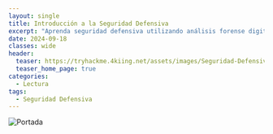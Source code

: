 ```yaml
---
layout: single
title: Introducción a la Seguridad Defensiva
excerpt: "Aprenda seguridad defensiva utilizando análisis forense digital en una investigación y aplicando operaciones de seguridad para detener un ciberataque."
date: 2024-09-18
classes: wide
header:
  teaser: https://tryhackme.4kiing.net/assets/images/Seguridad-Defensiva/Defensa.jpg
  teaser_home_page: true
categories:
  - Lectura
tags:
  - Seguridad Defensiva
---
```


![Portada](https://tryhackme.4kiing.net/assets/images/Seguridad-Defensiva/Portada.jpg)
